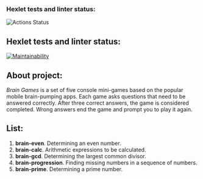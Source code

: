 ### Hexlet tests and linter status:
![Actions Status](https://github.com/BDRunner/frontend-project-lvl1/workflows/hexlet-check/badge.svg)
<b><h2>Hexlet tests and linter status:</h2></b>
[![Maintainability](https://api.codeclimate.com/v1/badges/a99a88d28ad37a79dbf6/maintainability)](https://codeclimate.com/github/BDRunner/frontend-project-lvl1/maintainability)

<h2><b>About project:</b></h2>
<p><i>Brain Games</i> is a set of five console mini-games based on the popular mobile brain-pumping apps. Each game asks questions that need to be answered correctly. After three correct answers, the game is considered completed. Wrong answers end the game and prompt you to play it again.</p>


<h2><b>List:</b></h2>
<ol>
  <li><b>brain-even</b>. Determining an even number.</li>
  <li><b>brain-calc</b>. Arithmetic expressions to be calculated.</li>
  <li><b>brain-gcd</b>. Determining the largest common divisor.</li>
  <li><b>brain-progression</b>. Finding missing numbers in a sequence of numbers.</li>
  <li><b>brain-prime</b>. Determining a prime number.</li>
</ol>


